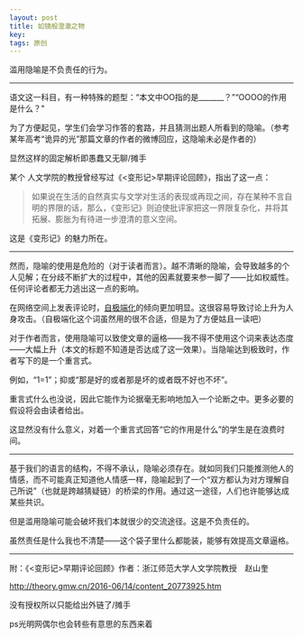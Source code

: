 ```yaml
---
layout: post
title: 如镜般澄澈之物
key: 
tags: 原创
---
```


滥用隐喻是不负责任的行为。

<!--more-->

---

语文这一科目，有一种特殊的题型：“本文中OO指的是_______？”“OOOO的作用是什么？"

为了方便起见，学生们会学习作答的套路，并且猜测出题人所看到的隐喻。（参考某年高考“诡异的光”那篇文章的作者的微博回应，这隐喻未必是作者的）

显然这样的固定解析即愚蠢又无聊/摊手

某个 人文学院的教授曾经写过《<变形记>早期评论回顾》，指出了这一点：

> 如果说在生活的自然真实与文学对生活的表现或再现之间，存在某种不言自明的界限的话，那么，《变形记》则迫使批评家把这一界限复杂化，并将其拓展、膨胀为有待进一步澄清的意义空间。

这是《变形记》的魅力所在。

---

然而，隐喻的使用是危险的（对于读者而言）。越不清晰的隐喻，会导致越多的个人见解；在分歧不断扩大的过程中，其他的因素就要来参一脚了——比如权威性。任何评论者都无力逃出这一点的影响。

在网络空间上发表评论时，[自极端化](https://zhuanlan.zhihu.com/p/36214840)的倾向更加明显。这很容易导致讨论上升为人身攻击。（自极端化这个词虽然用的很不合适，但是为了方便姑且一读吧）

对于作者而言，使用隐喻可以致使文章的逼格——我不得不使用这个词来表达态度——大幅上升（本文的标题不知道是否达成了这一效果）。当隐喻达到极致时，作者写下的是一个重言式。

例如，“1=1”；抑或“那是好的或者那是坏的或者既不好也不坏”。

重言式什么也没说，因此它能作为论据毫无影响地加入一个论断之中。更多必要的假设将会由读者给出。

这显然没有什么意义，对着一个重言式回答“它的作用是什么”的学生是在浪费时间。

---

基于我们的语言的结构，不得不承认，隐喻必须存在。就如同我们只能推测他人的情感，而不可能真正知道他人情感一样，隐喻起到了一个“双方都认为对方理解自己所说”（也就是跨越猜疑链）的桥梁的作用。通过这一途径，人们也许能够达成某些共识。

但是滥用隐喻可能会破坏我们本就很少的交流途径。这是不负责任的。

虽然责任是什么我也不清楚——这个袋子里什么都能装，能够有效提高文章逼格。

---

附：《<变形记>早期评论回顾》作者：浙江师范大学人文学院教授　赵山奎 

http://theory.gmw.cn/2016-06/14/content_20773925.htm

没有授权所以只能给出外链了/摊手

ps光明网偶尔也会转些有意思的东西来着